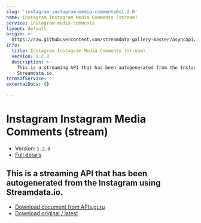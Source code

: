 ```yaml
---
slug: 'instagram:instagram-media-comments@v1.2.0'
name: Instagram Instagram Media Comments (stream)
service: instagram-media-comments
layout: default
origin: >-
  https://raw.githubusercontent.com/streamdata-gallery-master/asyncapi/master/_listings/instagram/instagram-instagram-media-comments-stream-async.md
info:
  title: Instagram Instagram Media Comments (stream)
  version: 1.2.0
  description: >-
    This is a streaming API that has been autogenerated from the Instagram using
    Streamdata.io.
termsOfService: ''
externalDocs: {}

---
```

# Instagram Instagram Media Comments (stream)

* Version: `1.2.0`
* [Full details](../html/instagram:instagram-media-comments@v1.2.0.html)




## This is a streaming API that has been autogenerated from the Instagram using Streamdata.io.



* [Download document from APIs.guru](https://raw.githubusercontent.com/APIs-guru/asyncapi-directory/master/docs/APIs/instagram%3Ainstagram-media-comments%40v1.2.0.yaml)
* [Download original / latest](https://raw.githubusercontent.com/streamdata-gallery-master/asyncapi/master/_listings/instagram/instagram-instagram-media-comments-stream-async.md)

<script type="application/ld+json">
{
  "@context": "http://schema.org/",
  "@type": "WebAPI",
  "description": "This is a streaming API that has been autogenerated from the Instagram using Streamdata.io.",
  "documentation": "",

  "name": "Instagram Instagram Media Comments (stream)"
}
</script>
